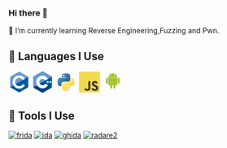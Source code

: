 ### Hi there 👋
<!--
**chan233/chan233** is a ✨ _special_ ✨ repository because its `README.md` (this file) appears on your GitHub profile.

Here are some ideas to get you started:

- 🔭 I’m currently working on ...
- 🌱 I’m currently learning ...
- 👯 I’m looking to collaborate on ...
- 🤔 I’m looking for help with ...
- 💬 Ask me about ...
- 📫 How to reach me: ...
- 😄 Pronouns: ...
- ⚡ Fun fact: ...

-->
🌱 I’m currently learning Reverse Engineering,Fuzzing and Pwn.

<h2>🚀 Languages I Use</h2>
<p><a target="_blank" href="https://raw.githubusercontent.com/devicons/devicon/master/icons/c/c-original.svg" style="display: inline-block;"><img src="https://raw.githubusercontent.com/devicons/devicon/master/icons/c/c-original.svg" alt="c" width="42" height="42" /></a>
<a target="_blank" href="https://raw.githubusercontent.com/devicons/devicon/master/icons/cplusplus/cplusplus-original.svg" style="display: inline-block;"><img src="https://raw.githubusercontent.com/devicons/devicon/master/icons/cplusplus/cplusplus-original.svg" alt="cplusplus" width="42" height="42" /></a>
<a target="_blank" href="https://raw.githubusercontent.com/devicons/devicon/master/icons/python/python-original.svg" style="display: inline-block;"><img src="https://raw.githubusercontent.com/devicons/devicon/master/icons/python/python-original.svg" alt="python" width="42" height="42" /></a>
<a target="_blank" href="https://raw.githubusercontent.com/devicons/devicon/master/icons/javascript/javascript-original.svg" style="display: inline-block;"><img src="https://raw.githubusercontent.com/devicons/devicon/master/icons/javascript/javascript-original.svg" alt="javascript" width="42" height="42" /></a>
<a target="_blank" href="https://raw.githubusercontent.com/devicons/devicon/master/icons/android/android-original-wordmark.svg" style="display: inline-block;"><img src="https://raw.githubusercontent.com/devicons/devicon/master/icons/android/android-original-wordmark.svg" alt="android" width="42" height="42" /></a></p>
<h2>🚀 Tools I Use</h2>
<p><a target="_blank" href="https://th.bing.com/th?id=ODLS.a5c9a0e6-e166-43ea-906c-17319811fdf6&w=32&h=32&qlt=90&pcl=fffffa&o=6&pid=1.2" style="display: inline-block; border-radius: 21; overflow: hidden;"><img src="https://th.bing.com/th?id=ODLS.a5c9a0e6-e166-43ea-906c-17319811fdf6&w=32&h=32&qlt=90&pcl=fffffa&o=6&pid=1.2" alt="frida" width="42" height="42" /></a>
<a target="_blank" href="https://th.bing.com/th/id/R.1a09161bf4fc5dd8aeb99014e6925d6e?rik=K7b4Y7E54xNKKg&riu=http%3a%2f%2fcrack-tool.at.ua%2fpictures%2fpict3%2fIDA-logo.png&ehk=8ceRo4sqyQfeMpIc1JGSQybb1A6E38tKLWgaO%2f%2fNNis%3d&risl=&pid=ImgRaw&r=0" style="display: inline-block; border-radius: 21; overflow: hidden;"><img src="https://th.bing.com/th/id/R.1a09161bf4fc5dd8aeb99014e6925d6e?rik=K7b4Y7E54xNKKg&riu=http%3a%2f%2fcrack-tool.at.ua%2fpictures%2fpict3%2fIDA-logo.png&ehk=8ceRo4sqyQfeMpIc1JGSQybb1A6E38tKLWgaO%2f%2fNNis%3d&risl=&pid=ImgRaw&r=0" alt="ida" width="42" height="42" /></a>
<a target="_blank" href="https://ghidra-sre.org/images/GHIDRA_1.png" style="display: inline-block; border-radius: 21; overflow: hidden;"><img src="https://ghidra-sre.org/images/GHIDRA_1.png" alt="ghida" width="42" height="42" /></a>
<a target="_blank" href="https://creantelab.co/wp-content/uploads/2020/10/logo-1.png" style="display: inline-block; border-radius: 21; overflow: hidden;"><img src="https://creantelab.co/wp-content/uploads/2020/10/logo-1.png" alt="radare2" width="42" height="42" /></a>
</p>


